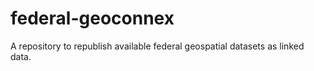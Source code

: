 # federal-geoconnex
A repository to republish available federal geospatial datasets as linked data.

